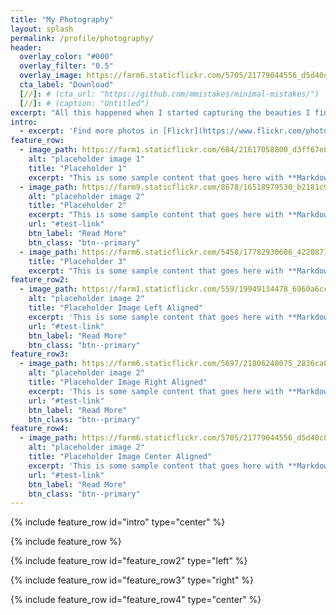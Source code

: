 ```yaml
---
title: "My Photography"
layout: splash
permalink: /profile/photography/
header:
  overlay_color: "#000"
  overlay_filter: "0.5"
  overlay_image: https://farm6.staticflickr.com/5705/21779044556_d5d40c8c17_k.jpg
  cta_label: "Download"
  [//]: # (cta_url: "https://github.com/mmistakes/minimal-mistakes/")
  [//]: # (caption: "Untitled")  
excerpt: "All this happened when I started capturing the beauties I find in the surroundings"
intro: 
  - excerpt: 'Find more photos in [Flickr](https://www.flickr.com/photos/roysclick/) `type="center"`'
feature_row:
  - image_path: https://farm1.staticflickr.com/684/21617058800_d3ff67e8e4_k.jpg
    alt: "placeholder image 1"
    title: "Placeholder 1"
    excerpt: "This is some sample content that goes here with **Markdown** formatting."
  - image_path: https://farm9.staticflickr.com/8678/16518979530_b2181c9335_k.jpg
    alt: "placeholder image 2"
    title: "Placeholder 2"
    excerpt: "This is some sample content that goes here with **Markdown** formatting."
    url: "#test-link"
    btn_label: "Read More"
    btn_class: "btn--primary"
  - image_path: https://farm6.staticflickr.com/5458/17782930606_4220871d44_k.jpg
    title: "Placeholder 3"
    excerpt: "This is some sample content that goes here with **Markdown** formatting."
feature_row2:
  - image_path: https://farm1.staticflickr.com/559/19949134478_6960a6cc2c_k.jpg
    alt: "placeholder image 2"
    title: "Placeholder Image Left Aligned"
    excerpt: 'This is some sample content that goes here with **Markdown** formatting. Left aligned with `type="left"`'
    url: "#test-link"
    btn_label: "Read More"
    btn_class: "btn--primary"
feature_row3:
  - image_path: https://farm6.staticflickr.com/5697/21806248075_2836ca0600_k.jpg
    alt: "placeholder image 2"
    title: "Placeholder Image Right Aligned"
    excerpt: 'This is some sample content that goes here with **Markdown** formatting. Right aligned with `type="right"`'
    url: "#test-link"
    btn_label: "Read More"
    btn_class: "btn--primary"
feature_row4:
  - image_path: https://farm6.staticflickr.com/5705/21779044556_d5d40c8c17_k.jpg
    alt: "placeholder image 2"
    title: "Placeholder Image Center Aligned"
    excerpt: 'This is some sample content that goes here with **Markdown** formatting. Centered with `type="center"`'
    url: "#test-link"
    btn_label: "Read More"
    btn_class: "btn--primary"
---
```


{% include feature_row id="intro" type="center" %}

{% include feature_row %}

{% include feature_row id="feature_row2" type="left" %}

{% include feature_row id="feature_row3" type="right" %}

{% include feature_row id="feature_row4" type="center" %}